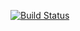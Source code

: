 [![Build Status](https://travis-ci.org/neurobin/norm.svg?branch=release)](https://travis-ci.org/neurobin/norm)
